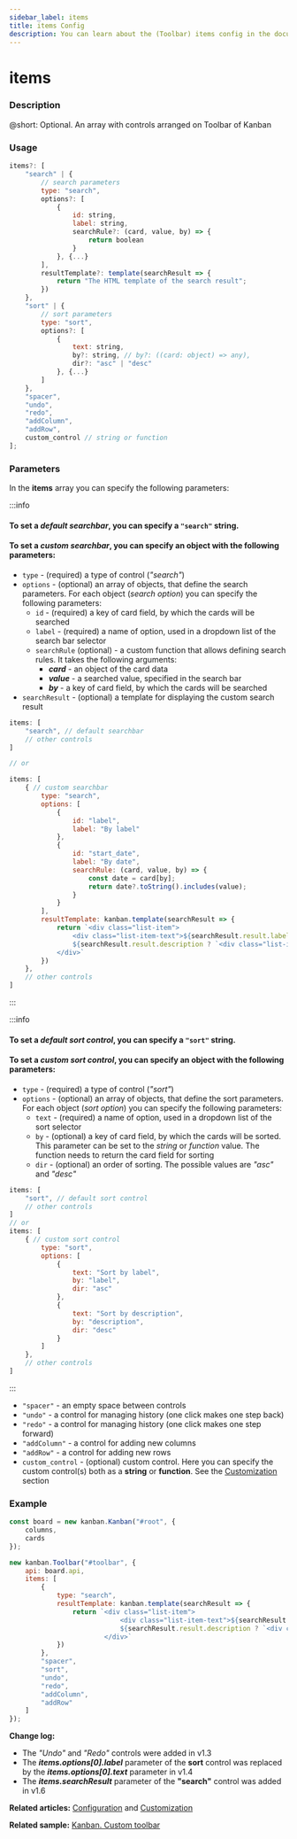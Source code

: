 ```yaml
---
sidebar_label: items
title: items Config
description: You can learn about the (Toolbar) items config in the documentation of the DHTMLX JavaScript Kanban library. Browse developer guides and API reference, try out code examples and live demos, and download a free 30-day evaluation version of DHTMLX Kanban.
---
```


# items

### Description

@short: Optional. An array with controls arranged on Toolbar of Kanban 

### Usage

~~~jsx {}
items?: [
    "search" | {
        // search parameters
        type: "search",
        options?: [
            {
                id: string,
                label: string,
                searchRule?: (card, value, by) => {
                    return boolean
                }
            }, {...}
        ],
        resultTemplate?: template(searchResult => {
            return "The HTML template of the search result";
        }) 
    },
    "sort" | {
        // sort parameters
        type: "sort",
        options?: [
            {    
                text: string,
                by?: string, // by?: ((card: object) => any),
                dir?: "asc" | "desc"
            }, {...}
        ]  
    },
    "spacer",
    "undo",
    "redo",
    "addColumn",
    "addRow",
    custom_control // string or function
];
~~~

### Parameters

In the **items** array you can specify the following parameters:

:::info
#### To set a *default searchbar*, you can specify a `"search"` string.
#### To set a *custom searchbar*, you can specify an object with the following parameters:

- `type` - (required) a type of control (*"search"*)
- `options` - (optional) an array of objects, that define the search parameters. For each object (*search option*) you can specify the following parameters:
    - `id` - (required) a key of card field, by which the cards will be searched
    - `label` - (required) a name of option, used in  a dropdown list of the search bar selector
    - `searchRule` (optional) - a custom function that allows defining search rules. It takes the following arguments:
        - ***card*** - an object of the card data
        - ***value*** - a searched value, specified in the search bar
        - ***by*** - a key of card field, by which the cards will be searched
- `searchResult` - (optional) a template for displaying the custom search result

~~~jsx
items: [
    "search", // default searchbar
    // other controls
]

// or 

items: [
    { // custom searchbar
        type: "search",
        options: [
            {
                id: "label",
                label: "By label"
            },
            {
                id: "start_date",
                label: "By date",
                searchRule: (card, value, by) => {
                    const date = card[by];
                    return date?.toString().includes(value);
                }
            }
        ],
        resultTemplate: kanban.template(searchResult => {
            return `<div class="list-item">
                <div class="list-item-text">${searchResult.result.label}</div>
                ${searchResult.result.description ? `<div class="list-item-text item-description">${searchResult.result.description}</div>` : ""}
            </div>`
        })
    },
    // other controls
]
~~~
:::

:::info
#### To set a *default sort control*, you can specify a `"sort"` string.
#### To set a *custom sort control*, you can specify an object with the following parameters:

- `type` - (required) a type of control (*"sort"*)
- `options` - (optional) an array of objects, that define the sort parameters. For each object (*sort option*) you can specify the following parameters:
    - `text` - (required) a name of option, used in a dropdown list of the sort selector
    - `by` - (optional) a key of card field, by which the cards will be sorted. This parameter can be set to the *string* or *function* value. The function needs to return the card field for sorting
    - `dir` - (optional) an order of sorting. The possible values are *"asc"* and *"desc"*

~~~jsx
items: [
    "sort", // default sort control
    // other controls
]
// or 
items: [
    { // custom sort control
        type: "sort",
        options: [
            {
                text: "Sort by label",
                by: "label",
                dir: "asc"
            },
            {
                text: "Sort by description",
                by: "description",
                dir: "desc"
            }
        ]
    },
    // other controls
]
~~~
:::

- `"spacer"` - an empty space between controls
- `"undo"` - a control for managing history (one click makes one step back)
- `"redo"` - a control for managing history (one click makes one step forward)
- `"addColumn"` - a control for adding new columns
- `"addRow"` - a control for adding new rows
- `custom_control` - (optional) custom control. Here you can specify the custom control(s) both as a **string** or **function**. See the [Customization](../../../guides/customization#custom-toolbar) section

### Example

~~~jsx {8-24}
const board = new kanban.Kanban("#root", {
    columns,
    cards
});

new kanban.Toolbar("#toolbar", {
    api: board.api,
    items: [
        {
            type: "search",
            resultTemplate: kanban.template(searchResult => {
                return `<div class="list-item">
                            <div class="list-item-text">${searchResult.result.label}</div>
                            ${searchResult.result.description ? `<div class="list-item-text item-description">${searchResult.result.description}</div>` : ""}
                        </div>`
            })
        },
        "spacer",
        "sort",
        "undo",
        "redo", 
        "addColumn",
        "addRow"
    ]
});
~~~

**Change log:**

- The *"Undo"* and *"Redo"* controls were added in v1.3
- The ***items.options[0].label*** parameter of the **sort** control was replaced by the ***items.options[0].text*** parameter in v1.4
- The ***items.searchResult*** parameter of the **"search"** control was added in v1.6

**Related articles:** [Configuration](../../../guides/configuration#toolbar) and [Customization](../../../guides/customization#custom-toolbar)

**Related sample:** [Kanban. Custom toolbar](https://snippet.dhtmlx.com/s5r5h4ju?tag=kanban)
